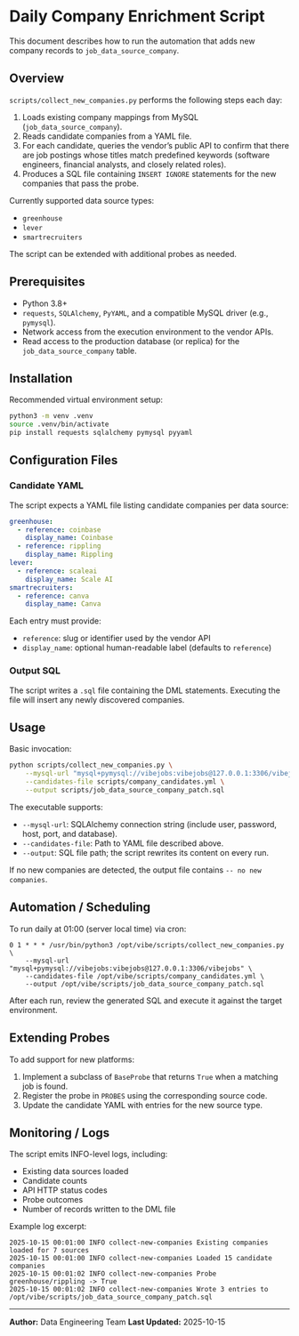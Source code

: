 # Daily Company Enrichment Script

This document describes how to run the automation that adds new company records to `job_data_source_company`.

## Overview

`scripts/collect_new_companies.py` performs the following steps each day:

1. Loads existing company mappings from MySQL (`job_data_source_company`).
2. Reads candidate companies from a YAML file.
3. For each candidate, queries the vendor’s public API to confirm that there are job postings whose titles match predefined keywords (software engineers, financial analysts, and closely related roles).
4. Produces a SQL file containing `INSERT IGNORE` statements for the new companies that pass the probe.

Currently supported data source types:

- `greenhouse`
- `lever`
- `smartrecruiters`

The script can be extended with additional probes as needed.

## Prerequisites

- Python 3.8+
- `requests`, `SQLAlchemy`, `PyYAML`, and a compatible MySQL driver (e.g., `pymysql`).
- Network access from the execution environment to the vendor APIs.
- Read access to the production database (or replica) for the `job_data_source_company` table.

## Installation

Recommended virtual environment setup:

```bash
python3 -m venv .venv
source .venv/bin/activate
pip install requests sqlalchemy pymysql pyyaml
```

## Configuration Files

### Candidate YAML

The script expects a YAML file listing candidate companies per data source:

```yaml
greenhouse:
  - reference: coinbase
    display_name: Coinbase
  - reference: rippling
    display_name: Rippling
lever:
  - reference: scaleai
    display_name: Scale AI
smartrecruiters:
  - reference: canva
    display_name: Canva
```

Each entry must provide:

- `reference`: slug or identifier used by the vendor API
- `display_name`: optional human-readable label (defaults to `reference`)

### Output SQL

The script writes a `.sql` file containing the DML statements. Executing the file will insert any newly discovered companies.

## Usage

Basic invocation:

```bash
python scripts/collect_new_companies.py \
    --mysql-url "mysql+pymysql://vibejobs:vibejobs@127.0.0.1:3306/vibejobs" \
    --candidates-file scripts/company_candidates.yml \
    --output scripts/job_data_source_company_patch.sql
```

The executable supports:

- `--mysql-url`: SQLAlchemy connection string (include user, password, host, port, and database).
- `--candidates-file`: Path to YAML file described above.
- `--output`: SQL file path; the script rewrites its content on every run.

If no new companies are detected, the output file contains `-- no new companies`.

## Automation / Scheduling

To run daily at 01:00 (server local time) via cron:

```cron
0 1 * * * /usr/bin/python3 /opt/vibe/scripts/collect_new_companies.py \
    --mysql-url "mysql+pymysql://vibejobs:vibejobs@127.0.0.1:3306/vibejobs" \
    --candidates-file /opt/vibe/scripts/company_candidates.yml \
    --output /opt/vibe/scripts/job_data_source_company_patch.sql
```

After each run, review the generated SQL and execute it against the target environment.

## Extending Probes

To add support for new platforms:

1. Implement a subclass of `BaseProbe` that returns `True` when a matching job is found.
2. Register the probe in `PROBES` using the corresponding source code.
3. Update the candidate YAML with entries for the new source type.

## Monitoring / Logs

The script emits INFO-level logs, including:

- Existing data sources loaded
- Candidate counts
- API HTTP status codes
- Probe outcomes
- Number of records written to the DML file

Example log excerpt:

```
2025-10-15 00:01:00 INFO collect-new-companies Existing companies loaded for 7 sources
2025-10-15 00:01:00 INFO collect-new-companies Loaded 15 candidate companies
2025-10-15 00:01:02 INFO collect-new-companies Probe greenhouse/rippling -> True
2025-10-15 00:01:02 INFO collect-new-companies Wrote 3 entries to /opt/vibe/scripts/job_data_source_company_patch.sql
```

---

**Author:** Data Engineering Team
**Last Updated:** 2025-10-15
